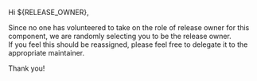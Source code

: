 Hi ${RELEASE_OWNER}, </br>

Since no one has volunteered to take on the role of release owner for this component, we are randomly selecting you to be the release owner. </br>
If you feel this should be reassigned, please feel free to delegate it to the appropriate maintainer. </br>

Thank you!
